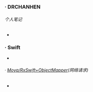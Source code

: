 ### · DRCHANHEN
###### 个人笔记
-
### · Swift
-
###### · [Moya/RxSwift+ObjectMapper](https://github.com/DRCHENHAN/DRCHENHAN/blob/master/SwiftMoya%2BObjectMapper.md)(网络请求)
-


